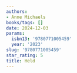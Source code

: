 ```yaml
---
authors:
- Anne Michaels
books/tags: []
date: 2024-12-03
params:
  isbn13: '9780771005459'
  year: '2023'
slug: '9780771005459'
star_rating: 5
title: Held
---
```



<!--more-->